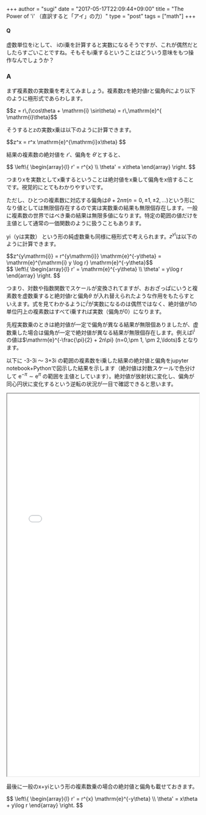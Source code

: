 +++
author = "sugi"
date = "2017-05-17T22:09:44+09:00"
title = "The Power of 'i' （直訳すると「アイ」の力）"
type = "post"
tags = ["math"]
+++
#### Q

虚数単位をiとして、 iのi乗を計算すると実数になるそうですが、これが偶然だとしたらすごいことですね。そもそもi乗するということはどういう意味をもつ操作なんでしょうか？

### A

まず複素数の実数乗を考えてみましょう。複素数zを絶対値rと偏角$\theta$により以下のように極形式であらわします。

<div>$$z = r\,(\cos\theta + \mathrm{i} \sin\theta) = r\,\mathrm{e}^{ \mathrm{i}\theta}$$</div>

そうするとzの実数x乗は以下のように計算できます。

<div>$$z^x = r^x \mathrm{e}^{\mathrm{i}x\theta} $$</div>

結果の複素数の絶対値を $r'$、偏角を $\theta'$とすると、

<div>
$$
\left\{
\begin{array}{l}
r' =  r^{x} \\
\theta' = x\theta
\end{array}
\right.
$$
</div>

つまりxを実数としてx乗するということは絶対値をx乗して偏角をx倍することです。視覚的にとてもわかりやすいです。

ただし、ひとつの複素数に対応する偏角は$\theta + 2n\pi (n = 0, \pm 1, \pm 2, \ldots)$という形になり値としては無限個存在するので実は実数乗の結果も無限個存在します。一般に複素数の世界ではべき乗の結果は無限多値になります。特定の範囲の値だけを主値として通常の一価関数のように扱うこともあります。

yi（yは実数） という形の純虚数乗も同様に極形式で考えられます。$z^{y\mathrm{i}}$は以下のように計算できます。

<div>$$z^{y\mathrm{i}} = r^{y\mathrm{i}} \mathrm{e}^{-y\theta} = \mathrm{e}^{\mathrm{i} y \log r} \mathrm{e}^{-y\theta}$$</div>

<div>
$$
\left\{
\begin{array}{l}
r' =  \mathrm{e}^{-y\theta} \\
\theta' = y\log r
\end{array}
\right.
$$
</div>

つまり、対数や指数関数でスケールが変換されてますが、おおざっぱにいうと複素数を虚数乗すると絶対値rと偏角$\theta$ が入れ替えられたような作用をもたらすといえます。式を見てわかるように$\mathrm{i}^\mathrm{i}$が実数になるのは偶然ではなく、絶対値が1の単位円上の複素数はすべてi乗すれば実数（偏角が0）になります。

先程実数乗のときは絶対値が一定で偏角が異なる結果が無限個ありましたが、虚数乗した場合は偏角が一定で絶対値が異なる結果が無限個存在します。例えば$\mathrm{i}^\mathrm{i}$の値は$\mathrm{e}^{-\frac{\pi}{2} + 2n\pi} (n=0,\pm 1, \pm 2,\ldots)$ となります。

以下に -3-3i 〜 3+3i の範囲の複素数をi乗した結果の絶対値と偏角をjupyter notebook+Pythonで図示した結果を示します（絶対値は対数スケールで色分けして $\mathrm{e}^{-\pi} \sim \mathrm{e}^\pi$ の範囲を主値としています）。絶対値が放射状に変化し、偏角が同心円状に変化するという逆転の状況が一目で確認できると思います。

<iframe src="/html/powerofi.html" style="width: 100%;height: 1000px"></iframe>

最後に一般のx+yiという形の複素数乗の場合の絶対値と偏角も載せておきます。

<div>
$$
\left\{
\begin{array}{l}
r' =  r^{x} \mathrm{e}^{-y\theta} \\
\theta' = x\theta + y\log r
\end{array}
\right.
$$
</div>
